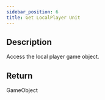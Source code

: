 ```yaml
---
sidebar_position: 6
title: Get LocalPlayer Unit
---
```


## Description
Access the local player game object.

## Return
GameObject

